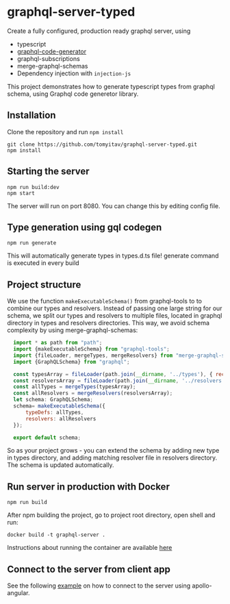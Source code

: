 # graphql-server-typed

Create a fully configured, production ready graphql server, using

+ typescript
+ [graphql-code-generator](https://github.com/dotansimha/graphql-code-generator)
+ graphql-subscriptions
+ merge-graphql-schemas
+ Dependency injection with `injection-js`

This project demonstrates how to generate typescript types from graphql schema, using Graphql code generetor library.

## Installation

Clone the repository and run `npm install`

```
git clone https://github.com/tomyitav/graphql-server-typed.git
npm install
```

## Starting the server

```
npm run build:dev
npm start
```

The server will run on port 8080. You can change this by editing config file.

## Type generation using gql codegen

```
npm run generate
```

This will automatically generate types in types.d.ts file!
generate command is executed in every build

## Project structure

We use the function `makeExecutableSchema()` from graphql-tools to to combine our
types and resolvers. Instead of passing one large string for our schema, we
split our types and resolvers to multiple files, located in graphql directory in
types and resolvers directories. This way, we avoid schema complexity by using
merge-graphql-schemas:

```js
  import * as path from "path";
  import {makeExecutableSchema} from "graphql-tools";
  import {fileLoader, mergeTypes, mergeResolvers} from "merge-graphql-schemas";
  import {GraphQLSchema} from "graphql";

  const typesArray = fileLoader(path.join(__dirname, '../types'), { recursive: true });
  const resolversArray = fileLoader(path.join(__dirname, '../resolvers'));
  const allTypes = mergeTypes(typesArray);
  const allResolvers = mergeResolvers(resolversArray);
  let schema: GraphQLSchema;
  schema= makeExecutableSchema({
      typeDefs: allTypes,
      resolvers: allResolvers
  });

  export default schema;

```

So as your project grows - you can extend the schema by adding new type in types
directory, and adding matching resolver file in resolvers directory. The schema
is updated automatically.

## Run server in production with Docker

```
npm run build
```

After npm building the project, go to project root directory, open shell and run:
```
docker build -t graphql-server .
```

Instructions about running the container are available [here](https://hub.docker.com/r/tomyitav/graphql-server-typed/)

## Connect to the server from client app

See the following [example](https://github.com/tomyitav/apollo-angular-client-starter) on how to connect to the server using apollo-angular.

